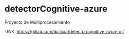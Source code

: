 # detectorCognitive-azure
Proyecto de Multiprocesamiento

LINK: https://gitlab.com/dialicia/detectorcognitive-azure.git
